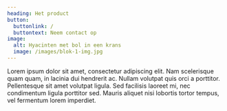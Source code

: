 ```yaml
---
heading: Het product
button:
  buttonlink: /
  buttontext: Neem contact op
image:
  alt: Hyacinten met bol in een krans
  image: /images/blok-1-img.jpg
---
```

Lorem ipsum dolor sit amet, consectetur adipiscing elit. Nam scelerisque quam quam, in lacinia dui hendrerit ac. Nullam volutpat quis orci a porttitor. Pellentesque sit amet volutpat ligula. Sed facilisis laoreet mi, nec condimentum ligula porttitor sed. Mauris aliquet nisi lobortis tortor tempus, vel fermentum lorem imperdiet.
